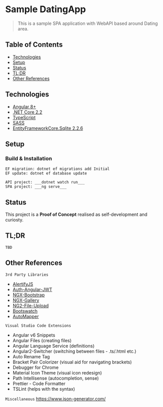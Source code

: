 # Sample DatingApp
> This is a sample SPA application with WebAPI based around Dating area.

## Table of Contents
* [Technologies](#technologies)
* [Setup](#setup)
* [Status](#status)
* [TL;DR](#tl;dr)
* [Other References](#other-references)


## Technologies
* [Angular 8+](https://angular.io/)
* [.NET Core 2.2](https://dotnet.microsoft.com/)
* [TypeScript](https://www.typescriptlang.org/)
* [SASS](https://sass-lang.com/)
* [EntityFrameworkCore.Sqlite 2.2.6](https://docs.microsoft.com/en-us/ef/core/providers/sqlite/)


## Setup
### Build & Installation
```
EF migration: dotnet ef migrations add Initial
EF update: dotnet ef database update

API project: ___dotnet watch run___
SPA project: ___ng serve___
```

## Status
This project is a __Proof of Concept__ realised as self-development and curiosty.

## TL;DR
```
TBD
```

## Other References
``` 3rd Party Libraries ```
* [AlertifyJS](https://alertifyjs.com/)
* [Auth-Angular-JWT](https://github.com/auth0/angular2-jwt)
* [NGX-Bootstrap](https://valor-software.com/ngx-bootstrap)
* [NGX-Gallery](https://www.npmjs.com/package/ngx-gallery)
* [NG2-File-Upload](https://github.com/valor-software/ng2-file-upload)
* [Bootswatch](https://bootswatch.com/)
* [AutoMapper](http://docs.automapper.org/en/stable/Dependency-injection.html)


``` Visual Studio Code Extensions ```
* Angular v6 Snippets
* Angular Files (creating files)
* Angular Language Service (definitions)
* Angular2-Switcher (switching between files - .ts/.html etc.)
* Auto Rename Tag
* Bracket Pair Colorizer (visual aid for navigating brackets)
* Debugger for Chrome
* Material Icon Theme (visual icon redesign)
* Path Intellisense (autocompletion, sense)
* Prettier - Code Formatter
* TSLint (helps with the syntax)


``Miscellaneous``
https://www.json-generator.com/
